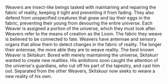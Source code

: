 Weavers are insect-like beings tasked with maintaining and repairing the fabric of reality, keeping it tight and preventing it from fading. They also defend from unspecified creatures that gnaw and lay their eggs in the fabric, preventing their young from devouring the entire universe. Each Weaver is assigned a portion of the universe, which they must look after. Weavers refer to the means of creation as the Loom. The fabric they weave is believed to be connected to fate.
Weavers have antennae and sensory organs that allow them to detect changes in the fabric of reality. The longer their antennae, the more able they are to weave reality.
The best known Weaver is Skitskurr. Bored with merely maintaining the universe, Skitskurr wanted to create new realities. His ambitions soon caught the attention of the universe's guardians, who cut off his part of the tapestry, and cast him out. Separated from the other Weavers, Skitskuur now seeks to weave a new reality of his own.
